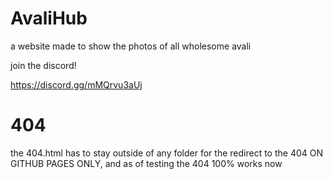 # AvaliHub
a website made to show the photos of all wholesome avali



join the discord!

https://discord.gg/mMQrvu3aUj



# 404 

the 404.html has to stay outside of any folder for the redirect to the 404 ON GITHUB PAGES ONLY, and as of testing the 404 100% works now
